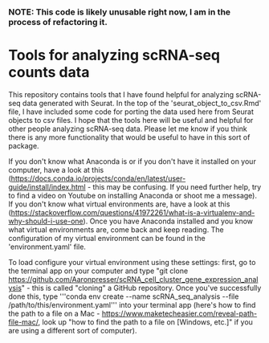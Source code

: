 ### NOTE: This code is likely unusable right now, I am in the process of refactoring it.

# Tools for analyzing scRNA-seq counts data
This repository contains tools that I have found helpful for analyzing scRNA-seq data generated with Seurat. In the top of the 'seurat_object_to_csv.Rmd' file, I have included some code for porting the data used here from Seurat objects to csv files. I hope that the tools here will be useful and helpful for other people analyzing scRNA-seq data. Please let me know if you think there is any more functionality that would be useful to have in this sort of package.

If you don't know what Anaconda is or if you don't have it installed on your computer, have a look at this (https://docs.conda.io/projects/conda/en/latest/user-guide/install/index.html - this may be confusing. If you need further help, try to find a video on Youtube on installing Anaconda or shoot me a message). If you don't know what virtual environments are, have a look at this (https://stackoverflow.com/questions/41972261/what-is-a-virtualenv-and-why-should-i-use-one). Once you have Anaconda installed and you know what virtual environments are, come back and keep reading. The configuration of my virtual environment can be found in the 'environment.yaml' file. 

To load configure your virtual environment using these settings: first, go to the terminal app on your computer and type "git clone https://github.com/Aaronpresser/scRNA_cell_cluster_gene_expression_analysis" - this is called "cloning" a GitHub repository. Once you've successfully done this, type '''conda env create --name scRNA_seq_analysis --file /path/to/this/environment.yaml''' into your terminal app (here's how to find the path to a file on a Mac - https://www.maketecheasier.com/reveal-path-file-mac/, look up "how to find the path to a file on [Windows, etc.]" if you are using a different sort of computer).
